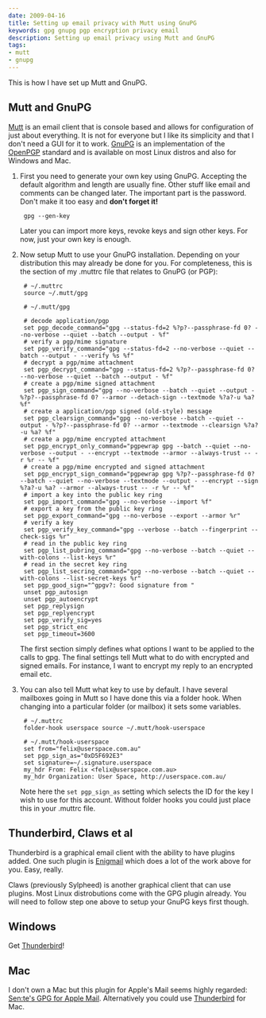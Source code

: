 ```yaml
---
date: 2009-04-16
title: Setting up email privacy with Mutt using GnuPG
keywords: gpg gnupg pgp encryption privacy email
description: Setting up email privacy using Mutt and GnuPG
tags:
- mutt
- gnupg
---
```


This is how I have set up Mutt and GnuPG.

## Mutt and GnuPG

[Mutt](http://www.mutt.org/) is an email client that is console based and
allows for configuration of just about everything. It is not for everyone but I
like its simplicity and that I don't need a GUI for it to work.
[GnuPG](http://gnupg.org/) is an implementation of the
[OpenPGP](http://openpgp.org/) standard and is available on most Linux distros
and also for Windows and Mac.

1. First you need to generate your own key using GnuPG. Accepting the default
algorithm and length are usually fine. Other stuff like email and comments can
be changed later. The important part is the password. Don't make it too easy
and **don't forget it!**

        gpg --gen-key

    Later you can import more keys, revoke keys and sign other keys. For now, just your own key is enough.

2. Now setup Mutt to use your GnuPG installation. Depending on your
distribution this may already be done for you. For completeness, this is the
section of my .muttrc file that relates to GnuPG (or PGP):

        # ~/.muttrc
        source ~/.mutt/gpg

        # ~/.mutt/gpg

        # decode application/pgp
        set pgp_decode_command="gpg --status-fd=2 %?p?--passphrase-fd 0? --no-verbose --quiet --batch --output - %f"
        # verify a pgp/mime signature
        set pgp_verify_command="gpg --status-fd=2 --no-verbose --quiet --batch --output - --verify %s %f"
        # decrypt a pgp/mime attachment
        set pgp_decrypt_command="gpg --status-fd=2 %?p?--passphrase-fd 0? --no-verbose --quiet --batch --output - %f"
        # create a pgp/mime signed attachment
        set pgp_sign_command="gpg --no-verbose --batch --quiet --output - %?p?--passphrase-fd 0? --armor --detach-sign --textmode %?a?-u %a? %f"
        # create a application/pgp signed (old-style) message
        set pgp_clearsign_command="gpg --no-verbose --batch --quiet --output - %?p?--passphrase-fd 0? --armor --textmode --clearsign %?a?-u %a? %f"
        # create a pgp/mime encrypted attachment
        set pgp_encrypt_only_command="pgpewrap gpg --batch --quiet --no-verbose --output - --encrypt --textmode --armor --always-trust -- -r %r -- %f"
        # create a pgp/mime encrypted and signed attachment
        set pgp_encrypt_sign_command="pgpewrap gpg %?p?--passphrase-fd 0? --batch --quiet --no-verbose --textmode --output - --encrypt --sign %?a?-u %a? --armor --always-trust -- -r %r -- %f"
        # import a key into the public key ring
        set pgp_import_command="gpg --no-verbose --import %f"
        # export a key from the public key ring
        set pgp_export_command="gpg --no-verbose --export --armor %r"
        # verify a key
        set pgp_verify_key_command="gpg --verbose --batch --fingerprint --check-sigs %r"
        # read in the public key ring
        set pgp_list_pubring_command="gpg --no-verbose --batch --quiet --with-colons --list-keys %r" 
        # read in the secret key ring
        set pgp_list_secring_command="gpg --no-verbose --batch --quiet --with-colons --list-secret-keys %r" 
        set pgp_good_sign="^gpgv?: Good signature from "
        unset pgp_autosign
        unset pgp_autoencrypt
        set pgp_replysign
        set pgp_replyencrypt
        set pgp_verify_sig=yes
        set pgp_strict_enc
        set pgp_timeout=3600

    The first section simply defines what options I want to be applied to the calls to gpg. The final settings tell Mutt what to do with encrypted and signed emails. For instance, I want to encrypt my reply to an encrypted email etc.

3. You can also tell Mutt what key to use by default. I have several mailboxes
going in Mutt so I have done this via a folder hook. When changing into a
particular folder (or mailbox) it sets some variables.

        # ~/.muttrc
        folder-hook userspace source ~/.mutt/hook-userspace

        # ~/.mutt/hook-userspace
        set from="felix@userspace.com.au"
        set pgp_sign_as="0xD5F692E3"
        set signature=~/.signature.userspace
        my_hdr From: Felix <felix@userspace.com.au>
        my_hdr Organization: User Space, http://userspace.com.au/

    Note here the `set pgp_sign_as` setting which selects the ID for the key I
    wish to use for this account. Without folder hooks you could just place
    this in your .muttrc file.

## Thunderbird, Claws et al

Thunderbird is a graphical email client with the ability to have plugins added.
One such plugin is [Enigmail](http://enigmail.mozdev.org/home/index.php) which
does a lot of the work above for you. Easy, really.

Claws (previously Sylpheed) is another graphical client that can use plugins.
Most Linux distrobutions come with the GPG plugin already. You will need to
follow step one above to setup your GnuPG keys first though.

## Windows

Get [Thunderbird](http://www.mozillamessaging.com/)!

## Mac

I don't own a Mac but this plugin for Apple's Mail seems highly regarded:
[Sen:te's GPG for Apple
Mail](http://www.sente.ch/software/GPGMail/English.lproj/GPGMail.html).
Alternatively you could use [Thunderbird](http://www.mozillamessaging.com/) for
Mac.

